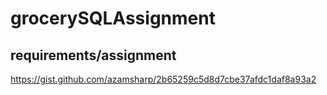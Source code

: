 # grocerySQLAssignment

## requirements/assignment
https://gist.github.com/azamsharp/2b65259c5d8d7cbe37afdc1daf8a93a2
